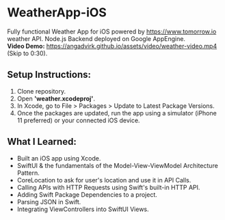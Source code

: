 # WeatherApp-iOS
Fully functional Weather App for iOS powered by https://www.tomorrow.io weather API. Node.js Backend deployed on Google AppEngine. \
**Video Demo:** https://angadvirk.github.io/assets/video/weather-video.mp4 (Skip to 0:30).

## Setup Instructions:
1. Clone repository. 
2. Open **'weather.xcodeproj'**. 
3. In Xcode, go to File > Packages > Update to Latest Package Versions.
4. Once the packages are updated, run the app using a simulator (iPhone 11 preferred) or your connected iOS device.

## What I Learned:
* Built an iOS app using Xcode.
* SwiftUI & the fundamentals of the Model-View-ViewModel Architecture Pattern. 
* CoreLocation to ask for user's location and use it in API Calls. 
* Calling APIs with HTTP Requests using Swift's built-in HTTP API. 
* Adding Swift Package Dependencies to a project. 
* Parsing JSON in Swift.
* Integrating ViewControllers into SwiftUI Views.
